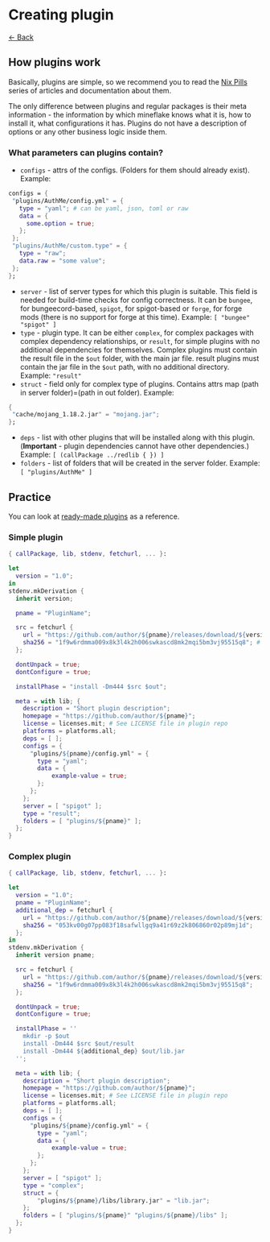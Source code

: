 # Creating plugin

[<- Back](./README.md)

## How plugins work

Basically, plugins are simple, so we recommend you to read the [Nix Pills](https://nixos.org/guides/nix-pills/) series of articles and
documentation about them.

The only difference between plugins and regular packages is their meta information - the information by which mineflake knows what it is,
how to install it, what configurations it has. Plugins do not have a description of options or any other business logic inside them.

### What parameters can plugins contain?

- `configs` - attrs of the configs. (Folders for them should already exist). Example:

 ```nix
configs = {
  "plugins/AuthMe/config.yml" = {
    type = "yaml"; # can be yaml, json, toml or raw
    data = {
      some.option = true;
    };
  };
  "plugins/AuthMe/custom.type" = {
    type = "raw";
    data.raw = "some value";
  };
};
 ```

- `server` - list of server types for which this plugin is suitable. This field is needed for build-time checks for config correctness. It can be `bungee`, for bungeecord-based, `spigot`, for spigot-based or `forge`, for forge mods (there is no support for forge at this time). Example: `[ "bungee" "spigot" ]`
- `type` - plugin type. It can be either `complex`, for complex packages with complex dependency relationships, or `result`, for simple plugins with no additional dependencies for themselves. Complex plugins must contain the result file in the `$out` folder, with the main jar file. result plugins must contain the jar file in the `$out` path, with no additional directory. Example: `"result"`
- `struct` - field only for complex type of plugins. Contains attrs map (path in server folder)=(path in out folder). Example:

 ```nix
{
  "cache/mojang_1.18.2.jar" = "mojang.jar";
};
 ```

- `deps` - list with other plugins that will be installed along with this plugin. (**Important** - plugin dependencies cannot have other dependencies.) Example: `[ (callPackage ../redlib { }) ]`
- `folders` - list of folders that will be created in the server folder. Example: `[ "plugins/AuthMe" ]`

## Practice

You can look at [ready-made plugins](https://git.frsqr.xyz/firesquare/mineflake/src/branch/main/pkgs/spigot/plugins) as a reference.

### Simple plugin

```nix
{ callPackage, lib, stdenv, fetchurl, ... }:

let
  version = "1.0";
in
stdenv.mkDerivation {
  inherit version;

  pname = "PluginName";

  src = fetchurl {
    url = "https://github.com/author/${pname}/releases/download/${version}/${pname}-${version}.jar";
    sha256 = "1f9w6rdmma009x8k3l4k2h006swkascd8mk2mqi5bm3vj95515q8"; # You can get this hash via the command "nix-prefetch-url <file link>"
  };

  dontUnpack = true;
  dontConfigure = true;

  installPhase = "install -Dm444 $src $out";

  meta = with lib; {
    description = "Short plugin description";
    homepage = "https://github.com/author/${pname}";
    license = licenses.mit; # See LICENSE file in plugin repo
    platforms = platforms.all;
    deps = [ ];
    configs = {
      "plugins/${pname}/config.yml" = {
        type = "yaml";
        data = {
            example-value = true;
        };
      };
    };
    server = [ "spigot" ];
    type = "result";
    folders = [ "plugins/${pname}" ];
  };
}
```

### Complex plugin

```nix
{ callPackage, lib, stdenv, fetchurl, ... }:

let
  version = "1.0";
  pname = "PluginName";
  additional_dep = fetchurl {
    url = "https://github.com/author/${pname}/releases/download/${version}/${pname}-${version}-lib.jar";
    sha256 = "053kv00g07pp083f18safwllgq9a41r69z2k806860r02p89mj1d";
  };
in
stdenv.mkDerivation {
  inherit version pname;

  src = fetchurl {
    url = "https://github.com/author/${pname}/releases/download/${version}/${pname}-${version}.jar";
    sha256 = "1f9w6rdmma009x8k3l4k2h006swkascd8mk2mqi5bm3vj95515q8";
  };

  dontUnpack = true;
  dontConfigure = true;

  installPhase = ''
    mkdir -p $out
    install -Dm444 $src $out/result
    install -Dm444 ${additional_dep} $out/lib.jar
  '';

  meta = with lib; {
    description = "Short plugin description";
    homepage = "https://github.com/author/${pname}";
    license = licenses.mit; # See LICENSE file in plugin repo
    platforms = platforms.all;
    deps = [ ];
    configs = {
      "plugins/${pname}/config.yml" = {
        type = "yaml";
        data = {
            example-value = true;
        };
      };
    };
    server = [ "spigot" ];
    type = "complex";
    struct = {
        "plugins/${pname}/libs/library.jar" = "lib.jar";
    };
    folders = [ "plugins/${pname}" "plugins/${pname}/libs" ];
  };
}
```

